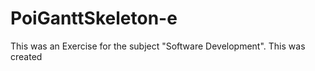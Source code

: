 # PoiGanttSkeleton-e
This was an Exercise for the subject "Software Development". This was created 
